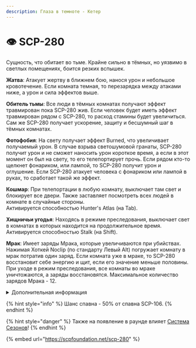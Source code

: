 ```yaml
---
description: Глаза в темноте - Кетер
---
```


# 👁️ SCP-280

Сущность, что обитает во тьме. Крайне сильно в тёмных, но уязвимо в светлых помещениях, боится резких вспышек.

**Жатва**: Атакует жертву в ближнем бою, нанося урон и небольшое кровотечение. Если комната темная, то перезарядка между атаками ниже, а урон и сила эффектов выше.

**Обитель тьмы**: Все люди в тёмных комнатах получают эффект травмирован пока SCP-280 жив. Если человек будет иметь эффект травмирован рядом с SCP-280, то расход стамины будет увеличиться. Сам же SCP-280 получает ускорение, защиту и бесшумный шаг в тёмных комнатах.

**Фотофобия**: На свету получает эффект Burned, что увеличивает получаемый урон. В случае взрыва светошумовой гранаты, SCP-280 получит урон и не сможет наносить урон короткое время, а если в этот момент он был на свету, то его телепортирует прочь. Если рядом кто-то щелкнет фонариком, или лампой, то SCP-280 получит урон и оглушение. Если SCP-280 атакует человека с фонариком или лампой в руках, то сработает такой же эффект.

**Кошмар**: При телепортации в любую комнату, выключает там свет и блокирует все двери. Также заставляет посмотреть всех людей в комнате в случайные стороны.\
Активируется способностью Hunter's Atlas (на Tab).

**Хищничьи угодья**: Находясь в режиме преследования, выключает свет в комнатах в которых находится на продолжительное время.\
Активируется способностью Stalk (на Shift).

**Мрак**: Имеет заряды Мрака, которые увеличиваются при убийствах. Нажимая Хоткей Noсlip (по стандарту Левый Alt) погружает комнату в мрак потратив один заряд. Если комната уже в мраке, то SCP-280 восстановит себе энергию и щит, если его значение меньше половины. При уходе в режим преследования, все комнаты во мраке уничтожаются, а заряды восстановятся. Максимальное количество зарядов Мрака - 12.

<details>

<summary>Дополнительная информация</summary>

* **Класс**: SCP-106
* **Роль в команде**: Универсал

</details>

{% hint style="info" %}
Шанс спавна - 50% от спавна SCP-106.
{% endhint %}

{% hint style="danger" %}
Также на появление в раунде влияет [Система Сезонов](../../server-systems/seasons-system/)!
{% endhint %}

{% embed url="https://scpfoundation.net/scp-280" %}

